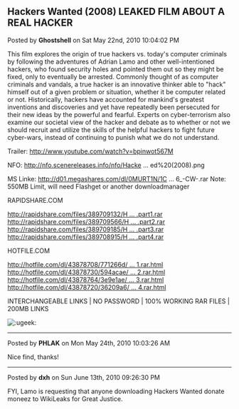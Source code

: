 ## Hackers Wanted (2008) **LEAKED FILM ABOUT A REAL HACKER**
Posted by **Ghostshell** on Sat May 22nd, 2010 10:04:02 PM

This film explores the origin of true hackers vs. today's computer criminals by following the adventures of Adrian Lamo and other well-intentioned hackers, who found security holes and pointed them out so they might be fixed, only to eventually be arrested. Commonly thought of as computer criminals and vandals, a true hacker is an innovative thinker able to &quot;hack&quot; himself out of a given problem or situation, whether it be computer related or not. Historically, hackers have accounted for mankind's greatest inventions and discoveries and yet have repeatedly been persecuted for their new ideas by the powerful and fearful. Experts on cyber-terrorism also examine our societal view of the hacker and debate as to whether or not we should recruit and utilize the skills of the helpful hackers to fight future cyber-wars, instead of continuing to punish what we do not understand.

Trailer: <!-- m --><a class="postlink" href="http://www.youtube.com/watch?v=bpinwot567M">http://www.youtube.com/watch?v=bpinwot567M</a><!-- m -->

NFO: <!-- m --><a class="postlink" href="http://nfo.scenereleases.info/nfo/Hackers%20Wanted%20(2008">http://nfo.scenereleases.info/nfo/Hacke ... ed%20(2008</a><!-- m -->).png

MS Linke: <!-- m --><a class="postlink" href="http://d01.megashares.com/dl/0MURT1N/1CLICK_HWANTED08_-_Jcberry526_-CW-.rar">http://d01.megashares.com/dl/0MURT1N/1C ... 6_-CW-.rar</a><!-- m -->
Note: 550MB Limit, will need Flashget or another downloadmanager

RAPIDSHARE.COM 
<!-- m --><a class="postlink" href="http://rapidshare.com/files/389709132/HWANTED08_-_Jcberry526_-CW-.part1.rar">http://rapidshare.com/files/389709132/H ... .part1.rar</a><!-- m --> 
<!-- m --><a class="postlink" href="http://rapidshare.com/files/389709566/HWANTED08_-_Jcberry526_-CW-.part2.rar">http://rapidshare.com/files/389709566/H ... .part2.rar</a><!-- m --> 
<!-- m --><a class="postlink" href="http://rapidshare.com/files/389709185/HWANTED08_-_Jcberry526_-CW-.part3.rar">http://rapidshare.com/files/389709185/H ... .part3.rar</a><!-- m --> 
<!-- m --><a class="postlink" href="http://rapidshare.com/files/389708915/HWANTED08_-_Jcberry526_-CW-.part4.rar">http://rapidshare.com/files/389708915/H ... .part4.rar</a><!-- m --> 

HOTFILE.COM 
<!-- m --><a class="postlink" href="http://hotfile.com/dl/43878708/771266d/HWANTED08_-_Jcberry526_-CW-.part1.rar.html">http://hotfile.com/dl/43878708/771266d/ ... 1.rar.html</a><!-- m --> 
<!-- m --><a class="postlink" href="http://hotfile.com/dl/43878730/594acae/HWANTED08_-_Jcberry526_-CW-.part2.rar.html">http://hotfile.com/dl/43878730/594acae/ ... 2.rar.html</a><!-- m --> 
<!-- m --><a class="postlink" href="http://hotfile.com/dl/43878764/3e9e1ae/HWANTED08_-_Jcberry526_-CW-.part3.rar.html">http://hotfile.com/dl/43878764/3e9e1ae/ ... 3.rar.html</a><!-- m --> 
<!-- m --><a class="postlink" href="http://hotfile.com/dl/43878720/36209a6/HWANTED08_-_Jcberry526_-CW-.part4.rar.html">http://hotfile.com/dl/43878720/36209a6/ ... 4.rar.html</a><!-- m --> 

INTERCHANGEABLE LINKS | NO PASSWORD | 100% WORKING RAR FILES | 200MB LINKS
 <!-- s:ugeek: --><img src="{SMILIES_PATH}/icon_e_ugeek.gif" alt=":ugeek:" title="Uber Geek" /><!-- s:ugeek: -->

--------------------------------------------------------------------------------

Posted by **PHLAK** on Mon May 24th, 2010 10:03:26 AM

Nice find, thanks!

--------------------------------------------------------------------------------

Posted by **dxh** on Sun June 13th, 2010 09:26:30 PM

FYI, Lamo is requesting that anyone downloading Hackers Wanted donate moneez to WikiLeaks for Great Justice.
